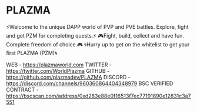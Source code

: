 # PLAZMA
⚡️Welcome to the unique DAPP world of PVP and PVE battles. Explore, fight and get PZM for completing quests.⚡️
🎮Fight, build, collect and have fun. Complete freedom of choice.🎮
🌀Hurry up to get on the whitelist to get your first PLAZMA (PZM)🌀

WEB - https://plazmaworld.com
TWITTER - https://twitter.com/WorldPlazma
GITHUB - https://github.com/plazmadev/PLAZMA
DISCORD - https://discord.com/channels/960360864404348979
BSC VERIFIED CONTRACT - https://bscscan.com/address/0xd283e88e0f16513f7ec77191890e12831c3a7551
